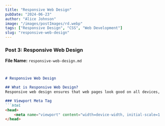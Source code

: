 ```yaml
---
title: "Responsive Web Design"
pubDate: "2024-06-23"
author: "Alice Johnson"
image: "/images/postImages/rd.webp"
tags: ["Responsive Design", "CSS", "Web Development"]
slug: "responsive-web-design"
---
```

### Post 3: Responsive Web Design

**File Name:** `responsive-web-design.md`

```markdown


# Responsive Web Design

## What is Responsive Web Design?
Responsive web design ensures that web pages look good on all devices, from desktops to smartphones, by adapting the layout to the viewing environment.

### Viewport Meta Tag
```html
<head>
    <meta name="viewport" content="width=device-width, initial-scale=1.0">
</head>
